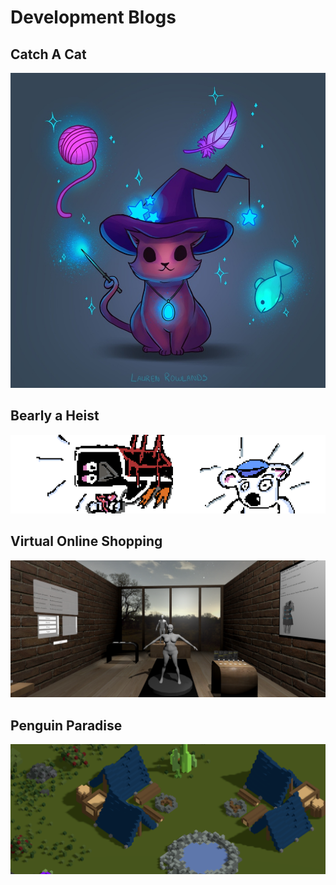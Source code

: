 # Development Blogs

## Catch A Cat
[![catch A Cat](/images/catchACat/placeholder.png)](/markdown/blog/catBlog.html)

<!---
## On Track to Party
[![OnTrackToParty](trackTitle.png)](trackBlog.html)
-->

<!---
## Toad Towers
[![ToadTowers](TTTitle.png)](ttBlog.html)
-->

## Bearly a Heist
[![Bearly A Heist](/images/bearlyAHeist/intro2.png)](/markdown/blog/basBlog.html)


## Virtual Online Shopping
[![Virtual Online Shopping](/images/VOS/vosBanner.PNG)](/markdown/blog/vosBlog.html)


## Penguin Paradise
[![Penguin Paradise](/images/penguinParadise/penguinBlog.png)](/markdown/blog/ppBlog.html)

